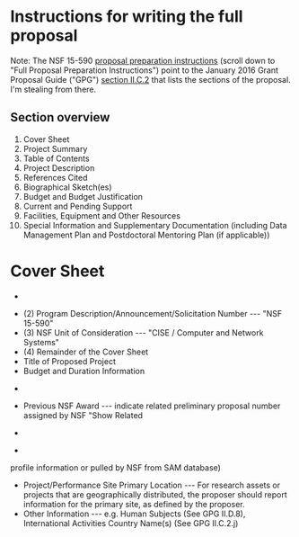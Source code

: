 # Instructions for writing the full proposal

Note: The  NSF 15-590 [proposal preparation instructions](https://www.nsf.gov/pubs/2015/nsf15590/nsf15590.htm#prep)
(scroll down to "Full Proposal Preparation Instructions") point to the
January 2016 Grant Proposal Guide ("GPG") [section II.C.2](https://www.nsf.gov/pubs/policydocs/pappguide/nsf16001/gpg_2.jsp#IIC2)
that lists the sections of the proposal. I'm stealing from there.

## Section overview

1. Cover Sheet
2. Project Summary
3. Table of Contents
4. Project Description
5. References Cited
6. Biographical Sketch(es)
7. Budget and Budget Justification
8. Current and Pending Support
9. Facilities, Equipment and Other Resources
10. Special Information and Supplementary Documentation (including Data Management Plan and Postdoctoral Mentoring Plan (if applicable))


# Cover Sheet

* ~~~(1) Awardee & Project/Performance Site Primary Location~~~ (filled in automatically in FastLane, not in TeX)
* (2) Program Description/Announcement/Solicitation Number --- "NSF 15-590"
* (3) NSF Unit of Consideration --- "CISE / Computer and Network Systems"
* (4) Remainder of the Cover Sheet
 * Title of Proposed Project
 * Budget and Duration Information
 * ~~~PI Information and co-PI Information~~~ (from FastLane automatically)
 * Previous NSF Award --- indicate related preliminary proposal number 
assigned by NSF "Show Related 
 * ~~~Other Federal Agencies~~~ (not applicable)
 * ~~~Awardee Organization Information~~~ (derived from 
profile information or pulled by NSF from SAM database)
 * Project/Performance Site Primary Location --- For 
research assets or projects that are geographically distributed, the 
proposer should report information for the primary site, as defined by 
the proposer.
 * Other Information --- e.g. Human Subjects (See GPG II.D.8),
International Activities Country Name(s) (See GPG II.C.2.j)
